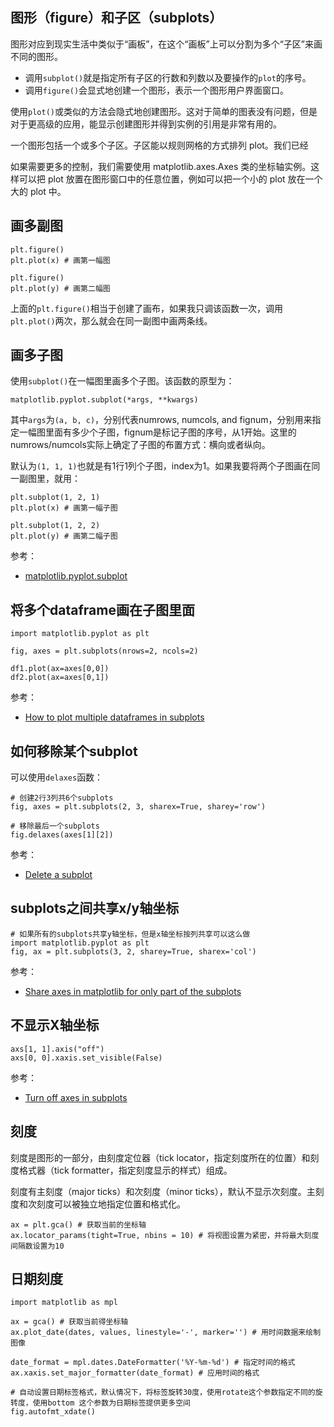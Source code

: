 ## 图形（figure）和子区（subplots）

图形对应到现实生活中类似于“画板”，在这个“画板”上可以分割为多个“子区”来画不同的图形。

- 调用`subplot()`就是指定所有子区的行数和列数以及要操作的`plot`的序号。
- 调用`figure()`会显式地创建一个图形，表示一个图形用户界面窗口。

使用`plot()`或类似的方法会隐式地创建图形。这对于简单的图表没有问题，但是对于更高级的应用，能显示创建图形并得到实例的引用是非常有用的。

一个图形包括一个或多个子区。子区能以规则网格的方式排列 plot。我们已经

如果需要更多的控制，我们需要使用 matplotlib.axes.Axes 类的坐标轴实例。这样可以把 plot 放置在图形窗口中的任意位置，例如可以把一个小的 plot 放在一个大的 plot 中。


## 画多副图

```
plt.figure()
plt.plot(x) # 画第一幅图

plt.figure()
plt.plot(y) # 画第二幅图
```

上面的`plt.figure()`相当于创建了画布，如果我只调该函数一次，调用`plt.plot()`两次，那么就会在同一副图中画两条线。

## 画多子图

使用`subplot()`在一幅图里画多个子图。该函数的原型为：

```
matplotlib.pyplot.subplot(*args, **kwargs)
```

其中`args`为`(a, b, c)`，分别代表numrows, numcols, and fignum，分别用来指定一幅图里面有多少个子图，fignum是标记子图的序号，从1开始。这里的numrows/numcols实际上确定了子图的布置方式：横向或者纵向。


默认为`(1, 1, 1)`也就是有1行1列个子图，index为1。如果我要将两个子图画在同一副图里，就用：

```
plt.subplot(1, 2, 1)
plt.plot(x) # 画第一幅子图

plt.subplot(1, 2, 2)
plt.plot(y) # 画第二幅子图
```

参考：

- [matplotlib.pyplot.subplot](https://matplotlib.org/stable/api/_as_gen/matplotlib.pyplot.subplot.html#matplotlib.pyplot.subplot)


## 将多个dataframe画在子图里面

```
import matplotlib.pyplot as plt

fig, axes = plt.subplots(nrows=2, ncols=2)

df1.plot(ax=axes[0,0])
df2.plot(ax=axes[0,1])
```

参考：

- [How to plot multiple dataframes in subplots](https://stackoverflow.com/questions/22483588/how-to-plot-multiple-dataframes-in-subplots)

## 如何移除某个subplot

可以使用`delaxes`函数：

```
# 创建2行3列共6个subplots
fig, axes = plt.subplots(2, 3, sharex=True, sharey='row')

# 移除最后一个subplots
fig.delaxes(axes[1][2])
```

参考：

- [Delete a subplot](https://stackoverflow.com/questions/14694501/delete-a-subplot)

## subplots之间共享x/y轴坐标

```
# 如果所有的subplots共享y轴坐标，但是x轴坐标按列共享可以这么做
import matplotlib.pyplot as plt
fig, ax = plt.subplots(3, 2, sharey=True, sharex='col')
```

参考：

- [Share axes in matplotlib for only part of the subplots](https://stackoverflow.com/questions/23528477/share-axes-in-matplotlib-for-only-part-of-the-subplots)


## 不显示X轴坐标

```
axs[1, 1].axis("off")
axs[0, 0].xaxis.set_visible(False)
```

参考：

- [Turn off axes in subplots](https://stackoverflow.com/questions/25862026/turn-off-axes-in-subplots)


## 刻度

刻度是图形的一部分，由刻度定位器（tick locator，指定刻度所在的位置）和刻度格式器（tick formatter，指定刻度显示的样式）组成。

刻度有主刻度（major ticks）和次刻度（minor ticks），默认不显示次刻度。主刻度和次刻度可以被独立地指定位置和格式化。

```
ax = plt.gca() # 获取当前的坐标轴
ax.locator_params(tight=True, nbins = 10) # 将视图设置为紧密，并将最大刻度间隔数设置为10
```

## 日期刻度

```
import matplotlib as mpl

ax = gca() # 获取当前得坐标轴
ax.plot_date(dates, values, linestyle='-', marker='') # 用时间数据来绘制图像

date_format = mpl.dates.DateFormatter('%Y-%m-%d') # 指定时间的格式
ax.xaxis.set_major_formatter(date_format) # 应用时间的格式

# 自动设置日期标签格式，默认情况下，将标签旋转30度，使用rotate这个参数指定不同的旋转度，使用bottom 这个参数为日期标签提供更多空间
fig.autofmt_xdate()
```